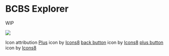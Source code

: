 # BCBS Explorer
WIP

![](https://i.imgur.com/6dJIBJj.png)


Icon attribution
<a target="_blank" href="https://icons8.com/icon/1501/plus">Plus</a> icon by <a target="_blank" href="https://icons8.com">Icons8</a>
<a target="_blank" href="https://icons8.com/icon/26194/back-arrow">back button</a> icon by <a target="_blank" href="https://icons8.com">Icons8</a>
<a target="_blank" href="https://icons8.com/icon/1501/plus">plus button</a> icon by <a target="_blank" href="https://icons8.com">Icons8</a>